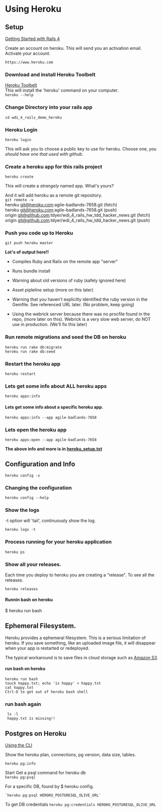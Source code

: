 # Using Heroku

## Setup

[Getting Started with Rails 4](https://devcenter.heroku.com/articles/getting-started-with-rails4)

Create an account on heroku. This will send you an activation email. Activate your account.

	https://www.heroku.com

### Download and install Heroku Toolbelt
[Heroku Toolbelt](https://toolbelt.heroku.com/)  
This will install the 'heroku' command on your computer.  
	`heroku --help`

### Change Directory into your rails app  
	cd wdi_4_rails_demo_heroku

### Heroku Login
 	heroku login
 	
This will ask you to choose a public key to use for heroku. Choose one, _you should have one that used with github_.

### Create a heroku app for this rails project  
	heroku create  

This will create a _strangely_ named app. What's yours?

And it will add heroku as a remote git repository.  
	`git remote -v`  
	heroku  git@heroku.com:agile-badlands-7658.git (fetch)  
heroku  git@heroku.com:agile-badlands-7658.git (push)  
origin  git@github.com:tdyer/wdi_4_rails_hw_tdd_hacker_news.git (fetch)  
origin  git@github.com:tdyer/wdi_4_rails_hw_tdd_hacker_news.git (push)  

### Push you code up to Heroku
	git push heroku master  


__Lot's of output here!!__

- Compiles Ruby and Rails on the remote app "server"

- Runs bundle install
- Warning about old versions of ruby (safely ignored here)

- Asset pipleline setup (more on this later)

- Warning that you haven't explicitly identified the ruby version in
  the Gemfile. See referenced URL later. (No problem, keep going)

- Using the webrick server because there was no procfile found in the
  repo, (more later on this). Webrick is a very slow web server, do
  NOT use in production. (We'll fix this later)

### Run remote migrations and seed the DB on heroku

	heroku run rake db:migrate
	heroku run rake db:seed

### Restart the heroku app
	heroku restart
	
### Lets get some info about ALL heroku apps
	heroku apps:info

#### Lets get some info about a specific heroku app.
	heroku apps:info --app agile-badlands-7658
	
### Lets open the heroku app
	heroku apps:open --app agile-badlands-7658


__The above info and more is in [heroku_setup.txt](heroku_setup.txt)__

## Configuration and Info  
	heroku config -s

### Changing the configuration
	heroku config --help

### Show the logs 

-t option will 'tail', continuously show the log.  

	heroku logs -t

### Process running for your heroku application
	heroku ps

### Show all your releases.

Each time you deploy to heroku you are creating a "release". To see all the releases.  

	heroku releases  

#### Runnin bash on heroku
$ heroku run bash


## Ephemeral Filesystem.
Heroku provides a ephemeral filesystem. This is a serious limitation of heroku. If you save something, like an uploaded image file, it will disappear when your app is restarted or redeployed.

The typical workaround is to save files in cloud storage such as [Amazon S3](https://aws.amazon.com/s3/).

#### run bash on heroku
	heroku run bash  
	touch happy.txt; echo 'is happy' > happy.txt  
	cat happy.txt
	Ctrl-D to get out of heroku bash shell
### run bash again
	 ls -l
	 happy.txt is missing!!
	 
	 
## Postgres on Heroku

[Using the CLI](https://devcenter.heroku.com/articles/heroku-postgresql#using-the-cli)

Show the heroku plan, connections, pg version, data size, tables.  

   `heroku pg:info`

Start Get a psql command for heroku db  
	`heroku pg:psql`

For a specific DB, found by $ heroku config. 

	`heroku pg:psql HEROKU_POSTGRESQL_OLIVE_URL`

To get DB credentials
	`heroku pg:credentials HEROKU_POSTGRESQL_OLIVE_URL`